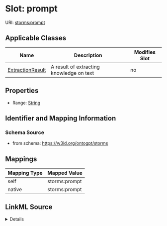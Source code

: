 

# Slot: prompt

URI: [storms:prompt](http://w3id.org/ontogpt/storms/prompt)



<!-- no inheritance hierarchy -->





## Applicable Classes

| Name | Description | Modifies Slot |
| --- | --- | --- |
| [ExtractionResult](ExtractionResult.md) | A result of extracting knowledge on text |  no  |







## Properties

* Range: [String](String.md)





## Identifier and Mapping Information







### Schema Source


* from schema: https://w3id.org/ontogpt/storms




## Mappings

| Mapping Type | Mapped Value |
| ---  | ---  |
| self | storms:prompt |
| native | storms:prompt |




## LinkML Source

<details>
```yaml
name: prompt
from_schema: https://w3id.org/ontogpt/storms
rank: 1000
alias: prompt
owner: ExtractionResult
domain_of:
- ExtractionResult
range: string

```
</details>